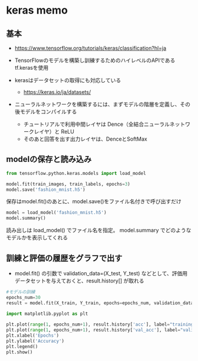 # keras memo

## 基本

* https://www.tensorflow.org/tutorials/keras/classification?hl=ja
* TensorFlowのモデルを構築し訓練するためのハイレベルのAPIである tf.kerasを使用
* kerasはデータセットの取得にも対応している
    * https://keras.io/ja/datasets/

* ニューラルネットワークを構築するには、まずモデルの階層を定義し、その後モデルをコンパイルする
    * チュートリアルで利用中間レイヤは Dence（全結合ニューラルネットワークレイヤ）と ReLU
    * そのあと回答を出す出力レイヤは、DenceとSoftMax

## modelの保存と読み込み

```python
from tensorflow.python.keras.models import load_model
```

```python
model.fit(train_images, train_labels, epochs=3)
model.save('fashion_mnist.h5')
```

保存はmodel.fit()のあとに、model.save()をファイル名付きで呼び出すだけ

```python
model = load_model('fashion_mnist.h5')
model.summary()
```

読み出しは load_model() でファイル名を指定。
model.summary でどのようなモデルかを表示してくれる

## 訓練と評価の履歴をグラフで出す

* model.fit() の引数で validation_data=(X_test, Y_test) などとして、評価用データセットを与えておくと、result.history[] が取れる

```python
#モデルの訓練
epochs_num=30
result = model.fit(X_train, Y_train, epochs=epochs_num, validation_data=(X_test, Y_test))

import matplotlib.pyplot as plt
 
plt.plot(range(1, epochs_num+1), result.history['acc'], label="training")
plt.plot(range(1, epochs_num+1), result.history['val_acc'], label="validation")
plt.xlabel('Epochs')
plt.ylabel('Accuracy')
plt.legend()
plt.show()
```